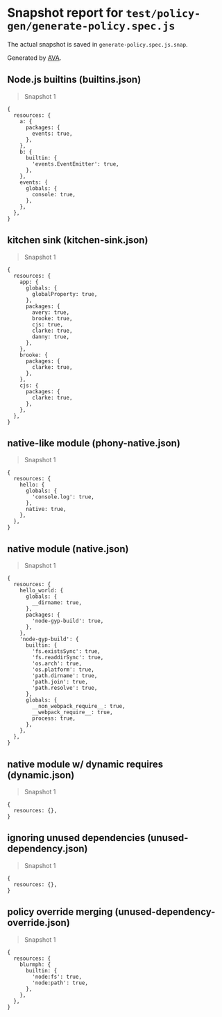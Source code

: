 # Snapshot report for `test/policy-gen/generate-policy.spec.js`

The actual snapshot is saved in `generate-policy.spec.js.snap`.

Generated by [AVA](https://avajs.dev).

## Node.js builtins (builtins.json)

> Snapshot 1

    {
      resources: {
        a: {
          packages: {
            events: true,
          },
        },
        b: {
          builtin: {
            'events.EventEmitter': true,
          },
        },
        events: {
          globals: {
            console: true,
          },
        },
      },
    }

## kitchen sink (kitchen-sink.json)

> Snapshot 1

    {
      resources: {
        app: {
          globals: {
            globalProperty: true,
          },
          packages: {
            avery: true,
            brooke: true,
            cjs: true,
            clarke: true,
            danny: true,
          },
        },
        brooke: {
          packages: {
            clarke: true,
          },
        },
        cjs: {
          packages: {
            clarke: true,
          },
        },
      },
    }

## native-like module (phony-native.json)

> Snapshot 1

    {
      resources: {
        hello: {
          globals: {
            'console.log': true,
          },
          native: true,
        },
      },
    }

## native module (native.json)

> Snapshot 1

    {
      resources: {
        hello_world: {
          globals: {
            __dirname: true,
          },
          packages: {
            'node-gyp-build': true,
          },
        },
        'node-gyp-build': {
          builtin: {
            'fs.existsSync': true,
            'fs.readdirSync': true,
            'os.arch': true,
            'os.platform': true,
            'path.dirname': true,
            'path.join': true,
            'path.resolve': true,
          },
          globals: {
            __non_webpack_require__: true,
            __webpack_require__: true,
            process: true,
          },
        },
      },
    }

## native module w/ dynamic requires (dynamic.json)

> Snapshot 1

    {
      resources: {},
    }

## ignoring unused dependencies (unused-dependency.json)

> Snapshot 1

    {
      resources: {},
    }

## policy override merging (unused-dependency-override.json)

> Snapshot 1

    {
      resources: {
        blurmph: {
          builtin: {
            'node:fs': true,
            'node:path': true,
          },
        },
      },
    }
